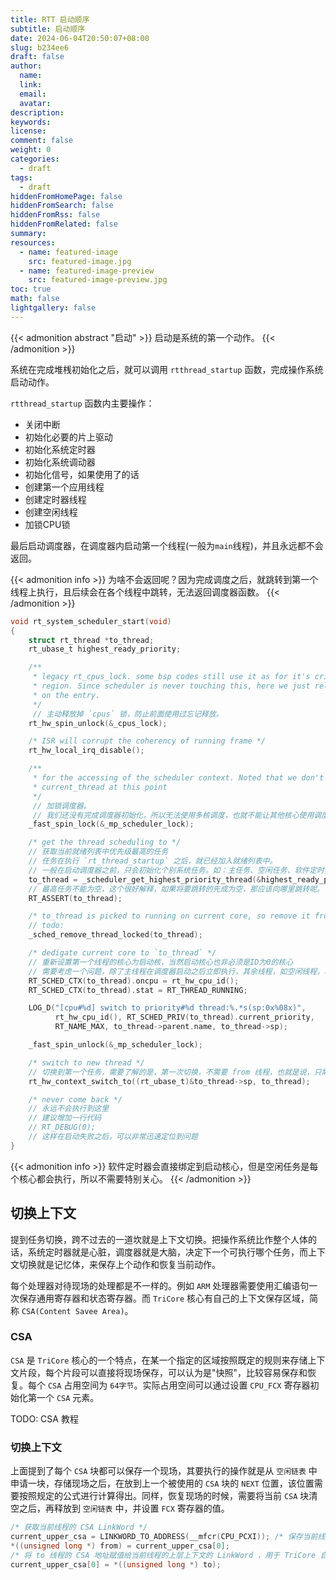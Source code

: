 ```yaml
---
title: RTT 启动顺序
subtitle: 启动顺序
date: 2024-06-04T20:50:07+08:00
slug: b234ee6
draft: false
author:
  name:
  link:
  email:
  avatar:
description:
keywords:
license:
comment: false
weight: 0
categories:
  - draft
tags:
  - draft
hiddenFromHomePage: false
hiddenFromSearch: false
hiddenFromRss: false
hiddenFromRelated: false
summary:
resources:
  - name: featured-image
    src: featured-image.jpg
  - name: featured-image-preview
    src: featured-image-preview.jpg
toc: true
math: false
lightgallery: false
---
```


{{< admonition abstract "启动" >}}
启动是系统的第一个动作。
{{< /admonition >}}




<!--more-->


系统在完成堆桟初始化之后，就可以调用 `rtthread_startup` 函数，完成操作系统启动动作。

`rtthread_startup` 函数内主要操作：
- 关闭中断
- 初始化必要的片上驱动
- 初始化系统定时器
- 初始化系统调动器
- 初始化信号，如果使用了的话
- 创建第一个应用线程
- 创建定时器线程
- 创建空闲线程
- 加锁CPU锁

最后启动调度器，在调度器内启动第一个线程(一般为`main`线程)，并且永远都不会返回。

{{< admonition info >}}
为啥不会返回呢？因为完成调度之后，就跳转到第一个线程上执行，且后续会在各个线程中跳转，无法返回调度器函数。
{{< /admonition >}}

``` C
void rt_system_scheduler_start(void)
{
    struct rt_thread *to_thread;
    rt_ubase_t highest_ready_priority;

    /**
     * legacy rt_cpus_lock. some bsp codes still use it as for it's critical
     * region. Since scheduler is never touching this, here we just release it
     * on the entry.
     */
     // 主动释放掉 `cpus` 锁，防止前面使用过忘记释放。
    rt_hw_spin_unlock(&_cpus_lock);

    /* ISR will corrupt the coherency of running frame */
    rt_hw_local_irq_disable();

    /**
     * for the accessing of the scheduler context. Noted that we don't have
     * current_thread at this point
     */
     // 加锁调度器。
     // 我们还没有完成调度器初始化，所以无法使用多核调度，也就不能让其他核心使用调度器。
    _fast_spin_lock(&_mp_scheduler_lock);

    /* get the thread scheduling to */
    // 获取当前就绪列表中优先级最高的任务
    // 任务在执行 `rt_thread_startup` 之后，就已经加入就绪列表中。
    // 一般在启动调度器之前，只会初始化个别系统任务。如：主任务、空闲任务、软件定时器任务。
    to_thread = _scheduler_get_highest_priority_thread(&highest_ready_priority);
    // 最高任务不能为空，这个很好解释，如果将要跳转的先成为空，那应该向哪里跳转呢。
    RT_ASSERT(to_thread);

    /* to_thread is picked to running on current core, so remove it from ready queue */
    // todo:
    _sched_remove_thread_locked(to_thread);

    /* dedigate current core to `to_thread` */
    // 重新设置第一个线程的核心为启动核，当然启动核心也非必须是ID为0的核心
    // 需要考虑一个问题，除了主线程在调度器启动之后立即执行，其余线程，如空闲线程，软件定时器线程是否永远被启动核绑定并执行？
    RT_SCHED_CTX(to_thread).oncpu = rt_hw_cpu_id();
    RT_SCHED_CTX(to_thread).stat = RT_THREAD_RUNNING;

    LOG_D("[cpu#%d] switch to priority#%d thread:%.*s(sp:0x%08x)",
          rt_hw_cpu_id(), RT_SCHED_PRIV(to_thread).current_priority,
          RT_NAME_MAX, to_thread->parent.name, to_thread->sp);

    _fast_spin_unlock(&_mp_scheduler_lock);

    /* switch to new thread */
    // 切换到第一个任务，需要了解的是，第一次切换，不需要 from 线程，也就是说，只需要知道跳转地址就行。
    rt_hw_context_switch_to((rt_ubase_t)&to_thread->sp, to_thread);

    /* never come back */
    // 永远不会执行到这里
    // 建议增加一行代码 
    // RT_DEBUG(0);
    // 这样在启动失败之后，可以非常迅速定位到问题
}

```

{{< admonition info >}}
软件定时器会直接绑定到启动核心，但是空闲任务是每个核心都会执行，所以不需要特别关心。
{{< /admonition >}}



## 切换上下文
提到任务切换，跨不过去的一道坎就是上下文切换。把操作系统比作整个人体的话，系统定时器就是心脏，调度器就是大脑，决定下一个可执行哪个任务，而上下文切换就是记忆体，来保存上个动作和恢复当前动作。

每个处理器对待现场的处理都是不一样的。例如 `ARM` 处理器需要使用汇编语句一次保存通用寄存器和状态寄存器。而 `TriCore` 核心有自己的上下文保存区域，简称 `CSA(Content Savee Area)`。

### CSA
`CSA` 是 `TriCore` 核心的一个特点，在某一个指定的区域按照既定的规则来存储上下文片段，每个片段可以直接将现场保存，可以认为是"快照"，比较容易保存和恢复。每个 `CSA` 占用空间为 `64字节`。实际占用空间可以通过设置 `CPU_FCX` 寄存器初始化第一个 `CSA` 元素。

TODO: CSA 教程


### 切换上下文


上面提到了每个 `CSA` 块都可以保存一个现场，其要执行的操作就是从 `空闲链表` 中申请一块，存储现场之后，在放到上一个被使用的 `CSA` 块的 `NEXT` 位置，该位置需要按照规定的公式进行计算得出。同样，恢复现场的时候，需要将当前 `CSA` 块清空之后，再释放到 `空闲链表` 中，并设置 `FCX` 寄存器的值。


```C
/* 获取当前线程的 CSA LinkWord */
current_upper_csa = LINKWORD_TO_ADDRESS(__mfcr(CPU_PCXI)); /* 保存当前线程的 CSA 上下文 */
*((unsigned long *) from) = current_upper_csa[0];
/* 将 to 线程的 CSA 地址赋值给当前线程的上层上下文的 LinkWord ，用于 TriCore 自动切换线程。*/
current_upper_csa[0] = *((unsigned long *) to);
```


